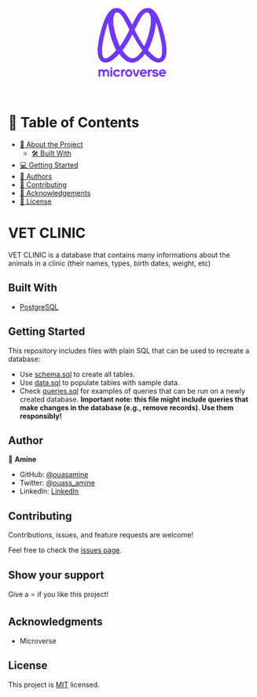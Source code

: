 <div align="center">

  <img src="murple_logo.png" alt="logo" width="140"  height="auto" />
  <br/>

</div>
<br><br>

# 📗 Table of Contents

- [📖 About the Project](#vet-clinic)
  - [🛠 Built With](#built-with)
- [💻 Getting Started](#getting-started)
- [👥 Authors](#author)
- [🤝 Contributing](#contributing)
- [🙏 Acknowledgements](#acknowledgments)
- [📝 License](#license)

# VET CLINIC

VET CLINIC is a database that contains many informations about the animals in a clinic (their names, types, birth dates, weight, etc)

## Built With

<ul>
  <li><a href="https://www.postgresql.org/">PostgreSQL</a></li>
</ul>


## Getting Started

This repository includes files with plain SQL that can be used to recreate a database:

- Use [schema.sql](./schema.sql) to create all tables.
- Use [data.sql](./data.sql) to populate tables with sample data.
- Check [queries.sql](./queries.sql) for examples of queries that can be run on a newly created database. **Important note: this file might include queries that make changes in the database (e.g., remove records). Use them responsibly!**


## Author

👤 **Amine**

- GitHub: [@ouasamine](https://github.com/ouasamine)
- Twitter: [@ouass_amine](https://twitter.com/ouass_amine)
- LinkedIn: [LinkedIn](https://www.linkedin.com/in/amine-ouassef-314686214/)

## Contributing

Contributions, issues, and feature requests are welcome!

Feel free to check the [issues page](../../issues/).

## Show your support

Give a ⭐️ if you like this project!

## Acknowledgments 

- Microverse 

## License 

This project is [MIT](./LICENSE) licensed.

